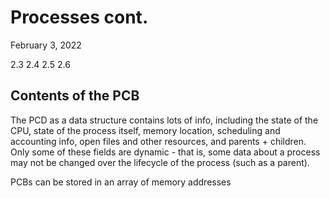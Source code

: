 # Processes cont.
February 3, 2022

2.3 2.4 2.5 2.6

## Contents of the PCB
The PCD as a data structure contains lots of info, including the state of the CPU, state of the process itself, memory location, scheduling and accounting info, open files and other resources, and parents + children. Only some of these fields are dynamic - that is, some data about a process may not be changed over the lifecycle of the process (such as a parent).

PCBs can be stored in an array of memory addresses